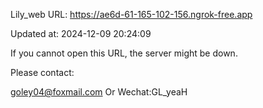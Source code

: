 Lily_web URL: https://ae6d-61-165-102-156.ngrok-free.app

Updated at: 2024-12-09 20:24:09

If you cannot open this URL, the server might be down.

Please contact: 

goley04@foxmail.com Or Wechat:GL_yeaH